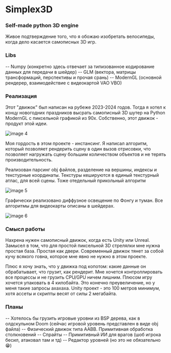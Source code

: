 # Simplex3D
### Self-made python 3D engine
Живое подтверждение того, что я обожаю изобретать велосипеды, когда дело касается самописных 3D игр.

### Libs

-- Numpy (конкретно здесь отвечает за типизованное кодирование данных для передачи в шейдер)
-- GLM (вектора, матрицы трансформаций, перспективы и прочая срань)
-- ModernGL (основной рендерер, взаимодействие с видеокартой VAO VBO)

### Реализация

Этот "движок" был написан на рубеже 2023-2024 годов. Тогда я хотел к концу новогодних праздников высрать самописный 3D шутер на Python ModernGL с пиксельной графикой из 90х. Собственно, этот движок - продукт этой идеи.

![image 4](https://github.com/user-attachments/assets/af63a5ea-f811-448b-908b-8e2e36c00ab3)

Моя гордость в этом проекте - инстансинг. Я написал алгоритм, который позволяет рендерить сцену в один вызов отрисовки, что позволяет нагружать сцену большим количеством объектов и не терять производительность.

Реализован парсинг obj файлов, разделение на вершины, индексы и текстурные координаты.
Текстуры кешируются в единый текстурный атлас, для всей сцены. Тоже отедельный прикольный алгоритм

![image 5](https://github.com/user-attachments/assets/2ef1f5e5-1079-4766-99b2-a97c98aa0532)

Графически реализовано диффузное освещение по Фонгу и туман. Все алгоритмы для видеокарты описаны в шейдерах.

![image 6](https://github.com/user-attachments/assets/a544c8d5-fc76-4d4a-b31a-2a19ae58b32e)

### Смысл работы

Нахрена нужен самописный движок, когда есть Unity или Unreal. Замысел в том, что для простой пиксельной 3D стрелялки мне нужна простая база. Простая как двери. Современный движок тянет за собой кучу всякого говна, которое мне явно не нужно в этом проекте. 

Плюс я хочу знать, что у движка под копотом: какие данные он обрабатывает, что грузит, как рендерит. Мне хочется контроллировать все процессы и не грузить CPU/GPU ничем лишним. Плюсом игру хочется упаковать в 4 килобайта. Это конечно преувеличение, но у меня такие запросы ахахаха. Unity проект - это 100 метров минимум, хотя ассеты и скрипты весят от силы 2 мегабайта.

### Планы
-- Хотелось бы грузить игровые уровни из BSP дерева, как в олдскульном Doom (сейчас игровой уровень представлен в виде obj файла)
-- Физический движок типа AABB. Примитивная обработка столкновений
-- Спрайты
-- Примитивный ИИ для врагов (шоб игрока бесил, атаковал там и тд)
-- Редактор уровней (но это не обязательно 😁)
